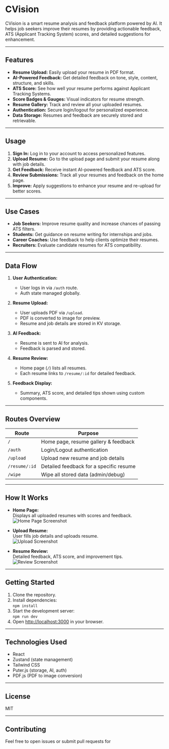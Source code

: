 # CVision

CVision is a smart resume analysis and feedback platform powered by AI. It helps job seekers improve their resumes by providing actionable feedback, ATS (Applicant Tracking System) scores, and detailed suggestions for enhancement.

---

## Features

- **Resume Upload:** Easily upload your resume in PDF format.
- **AI-Powered Feedback:** Get detailed feedback on tone, style, content, structure, and skills.
- **ATS Score:** See how well your resume performs against Applicant Tracking Systems.
- **Score Badges & Gauges:** Visual indicators for resume strength.
- **Resume Gallery:** Track and review all your uploaded resumes.
- **Authentication:** Secure login/logout for personalized experience.
- **Data Storage:** Resumes and feedback are securely stored and retrievable.

---

## Usage

1. **Sign In:** Log in to your account to access personalized features.
2. **Upload Resume:** Go to the upload page and submit your resume along with job details.
3. **Get Feedback:** Receive instant AI-powered feedback and ATS score.
4. **Review Submissions:** Track all your resumes and feedback on the home page.
5. **Improve:** Apply suggestions to enhance your resume and re-upload for better scores.

---

## Use Cases

- **Job Seekers:** Improve resume quality and increase chances of passing ATS filters.
- **Students:** Get guidance on resume writing for internships and jobs.
- **Career Coaches:** Use feedback to help clients optimize their resumes.
- **Recruiters:** Evaluate candidate resumes for ATS compatibility.

---

## Data Flow

1. **User Authentication:**

   - User logs in via `/auth` route.
   - Auth state managed globally.

2. **Resume Upload:**

   - User uploads PDF via `/upload`.
   - PDF is converted to image for preview.
   - Resume and job details are stored in KV storage.

3. **AI Feedback:**

   - Resume is sent to AI for analysis.
   - Feedback is parsed and stored.

4. **Resume Review:**

   - Home page (`/`) lists all resumes.
   - Each resume links to `/resume/:id` for detailed feedback.

5. **Feedback Display:**
   - Summary, ATS score, and detailed tips shown using custom components.

---

## Routes Overview

| Route         | Purpose                                 |
| ------------- | --------------------------------------- |
| `/`           | Home page, resume gallery & feedback    |
| `/auth`       | Login/Logout authentication             |
| `/upload`     | Upload new resume and job details       |
| `/resume/:id` | Detailed feedback for a specific resume |
| `/wipe`       | Wipe all stored data (admin/debug)      |

---

## How It Works

- **Home Page:**  
  Displays all uploaded resumes with scores and feedback.  
  ![Home Page Screenshot](docs/home.png)

- **Upload Resume:**  
  User fills job details and uploads resume.  
  ![Upload Screenshot](docs/upload.png)

- **Resume Review:**  
  Detailed feedback, ATS score, and improvement tips.  
  ![Review Screenshot](docs/review.png)

---

## Getting Started

1. Clone the repository.
2. Install dependencies:  
   `npm install`
3. Start the development server:  
   `npm run dev`
4. Open [http://localhost:3000](http://localhost:3000) in your browser.

---

## Technologies Used

- React
- Zustand (state management)
- Tailwind CSS
- Puter.js (storage, AI, auth)
- PDF.js (PDF to image conversion)

---

## License

MIT

---

## Contributing

Feel free to open issues or submit pull requests for
